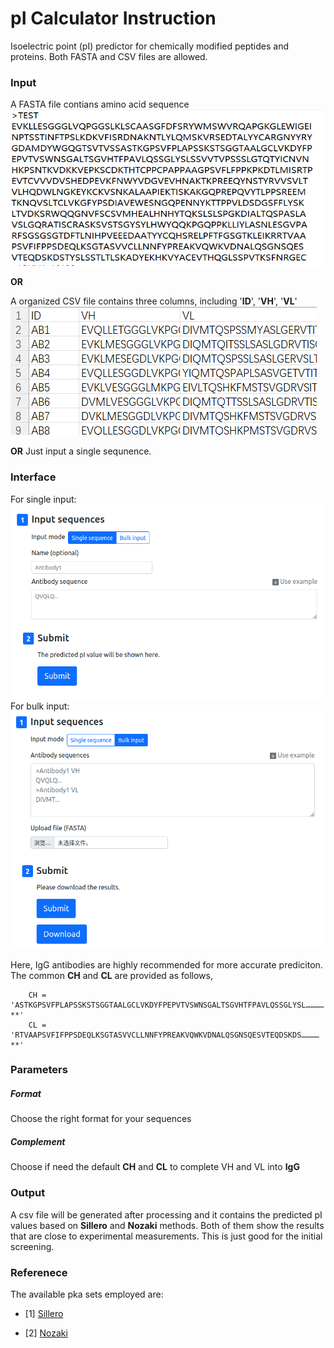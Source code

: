 # pI Calculator Instruction

Isoelectric point (pI) predictor for chemically modified peptides and proteins. Both FASTA and CSV files are allowed.

### Input
A FASTA file contians amino acid sequence
</br>
<img src="https://raw.githubusercontent.com/leedony/Test/main/antibody_FASTA_sample.png" width = "500" height = "250" div/>

**OR**

A organized CSV file contains three columns, including '**ID**', '**VH**', '**VL**'
</br>
![图片](https://raw.githubusercontent.com/leedony/Test/main/antibody_csv_format.png)

**OR**
Just input a single sequnence.

### Interface
For single input:
</br>
![](https://raw.githubusercontent.com/leedony/Test/main/single.png)
</br>
For bulk input:
</br>
![](https://raw.githubusercontent.com/leedony/Test/main/bulk%20input.png)


Here, IgG antibodies are highly recommended for more accurate prediciton. 
The common **CH** and **CL** are provided as follows,

        CH = 'ASTKGPSVFPLAPSSKSTSGGTAALGCLVKDYFPEPVTVSWNSGALTSGVHTFPAVLQSSGLYSL…………**'
        CL = 'RTVAAPSVFIFPPSDEQLKSGTASVVCLLNNFYPREAKVQWKVDNALQSGNSQESVTEQDSKDS…………**'
### Parameters
##### Format
Choose the right format for your sequences
##### Complement
Choose if need the default **CH** and **CL** to complete VH and VL into **IgG** 
### Output
A csv file will be generated after processing and it contains the predicted pI values based on **Sillero** and **Nozaki** methods. Both of them show the results that are close to experimental measurements. This is just good for the initial screening.

### Referenece
The available pka sets employed are:

<div id="refer-anchor-1"></div>

- [1] [Sillero](http://europepmc.org/article/MED/2774179)
<div id="refer-anchor-2"></div>

- [2] [Nozaki](https://www.jbc.org/article/S0021-9258(19)77210-X/fulltext)
